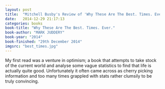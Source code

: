 ```yaml
---
layout: post
title:  "Mitchell Busby's Review of 'Why These Are The Best. Times. Ever.'"
date:   2014-12-29 21:17:13
categories: books
book-title: "Why These Are The Best. Times. Ever."
book-author: "MARK JUDDERY"
book-year: "2014"
book-finished: "29th December 2014"
imgsrc: "best_times.jpg"
---
```

My first read was a venture in optimism; a book that attempts to take stock of the current world and analyse some vague statistics to find that life is actually quite good. Unfortunately it often came across as cherry picking information and too many times grappled with stats rather clumsily to be truly convincing.